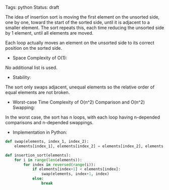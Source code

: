 Tags: python
Status: draft

The idea of insertion sort is moving the first element on the unsorted side, one by one, toward the start of the sorted side, until it is adjacent to a smaller element. The sort repeats this, each time reducing the unsorted side by 1 element, until all elements are moved.

Each loop actually moves an element on the unsorted side to its correct position on the sorted side.

- Space Complexity of O(1):

No additional list is used.

- Stability:

The sort only swaps adjacent, unequal elements so the relative order of equal elements are not broken.

- Worst-case Time Complexity of O(n^2) Comparison and O(n^2) Swapping:

In the worst case, the sort has n loops, with each loop having n-depended comparisons and n-depended swappings.

- Implementation in Python:

```python
def swap(elements, index_1, index_2):
    elements[index_1], elements[index_2] = elements[index_2], elements[index_1]

def insertion_sort(elements):
    for i in range(len(elements)):
        for index in reversed(range(i)):
            if elements[index+1] < elements[index]:
                swap(elements, index+1, index)
            else:
                break
```
